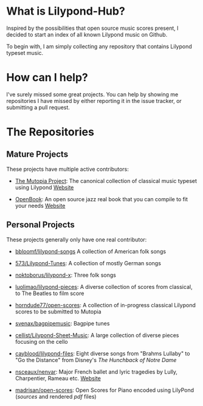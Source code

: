 What is Lilypond-Hub?
=====================

Inspired by the possibilities that open source music scores present, I decided
to start an index of all known Lilypond music on Github.

To begin with, I am simply collecting any repository that contains Lilypond
typeset music.

How can I help?
===============

I've surely missed some great projects. You can help by showing me repositories
I have missed by either reporting it in the issue tracker, or submitting a pull
request.

The Repositories
================

Mature Projects
---------------

These projects have multiple active contributors:

- [The Mutopia Project](https://github.com/chrissawer/The-Mutopia-Project): The
  canonical collection of classical music typeset using Lilypond
  [Website](http://www.mutopiaproject.org)

- [OpenBook](https://github.com/veltzer/openbook): An open source jazz real
  book that you can compile to fit your needs
  [Website](http://veltzer.net/openbook/web)

Personal Projects
-----------------

These projects generally only have one real contributor:

- [bbloomf/lilypond-songs](https://github.com/bbloomf/lilypond-songs)
  A collection of American folk songs

- [573/Lilypond-Tunes](https://github.com/573/Lilypond-Tunes): A collection of
  mostly German songs

- [noktoborus/lilypond-x](https://github.com/noktoborus/lilypond-x): Three folk
  songs

- [luolimao/lilypond-pieces](https://github.com/luolimao/lilypond-pieces):
  A diverse collection of scores from classical, to The Beatles to film score

- [horndude77/open-scores](https://github.com/horndude77/open-scores):
  A collection of in-progress classical Lilypond scores to be submitted to
  Mutopia

- [svenax/bagpipemusic](https://github.com/svenax/bagpipemusic): Bagpipe tunes

- [cellist/Lilypond-Sheet-Music](https://github.com/cellist/Lilypond-Sheet-Music):
  A large collection of diverse pieces focusing on the cello

- [cayblood/lilypond-files](https://github.com/cayblood/lilypond-files): Eight
  diverse songs from "Brahms Lullaby" to "Go the Distance" from Disney's _The
  Hunchback of Notre Dame_

- [nsceaux/nenvar](https://github.com/nsceaux/nenuvar): Major French ballet and
  lyric tragedies by Lully, Charpentier, Rameau etc.
  [Website](http://nicolas.sceaux.free.fr)

- [madrisan/open-scores](https://github.com/madrisan/open-scores): Open Scores
  for Piano encoded using LilyPond (*sources* and rendered *pdf* files)
